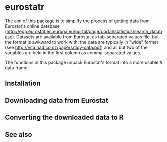 eurostatr
=========

The aim of this package is to simplify the process of getting data from
Eurostat's online database
(http://epp.eurostat.ec.europa.eu/portal/page/portal/statistics/search_database). Datasets
are available from Eurostat as tab-separated values file, but the format is
awkward to work with: the data are typically in "wide" format (see
http://vita.had.co.nz/papers/tidy-data.pdf) and all but two of the variables are
held in the first column as comma-separated values.

The functions in this package unpack Eurostat's format into a more usable `R`
data frame.

Installation
------------


Downloading data from Eurostat
------------------------------


Converting the downloaded data to R
-----------------------------------


See also
--------
